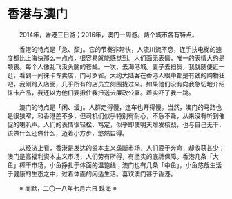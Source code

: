 # 香港与澳门

&emsp;&emsp;2014年，香港三日游；2016年，澳门一周游。两个城市各有特点。

&emsp;&emsp;香港的特点是「急、颓」。它的节奏非常快，人流川流不息，连手扶电梯的速度都比上海快那么一点点，很容易就能感觉到。人们面无表情，唯一的表情大约是颓丧。每个人像乱飞没头脑的苍蝇。一次，去海港城。妻子去扫货，我就随便逛一逛，看到一间徕卡专卖店，门可罗雀。大约大陆客在香港人眼中都是有钱的购物狂吧，我刚跨入店面，几乎所有的店员立刻围拢过来。如果他们没有向我急切地介绍徕卡产品，我还以为他们要揪住我扭送去廉政公署。着实吓了我一跳。

&emsp;&emsp;澳门的特点是「闲、缓」。人群走得慢，连车也开得慢。当然，澳门的马路也是很狭窄，和香港差不多，但司机们似乎特别有耐心，不急不躁，从来没有听到催促的喇叭声。人们的表情很轻松、笃定，似乎即使明天爆发核战，也与自己无干，该做什么还做什么，迈着小方步，悠然自得。

&emsp;&emsp;从经济上看，香港是发达的资本主义垄断市场，人们疲于奔命，却收获甚少；澳门是高福利资本主义市场，人们劳有所得，有坚实的底牌保障。香港几条「大鱼」榨干市场，小鱼挣扎于体面的温饱线；澳门也有几条「中鱼」，小鱼悠哉生活于健康的生态之中，过着体面的闲适生活。喜欢澳门甚于香港。

&emsp;&emsp;※ 商默，二〇一八年七月六日 珠海 ※
